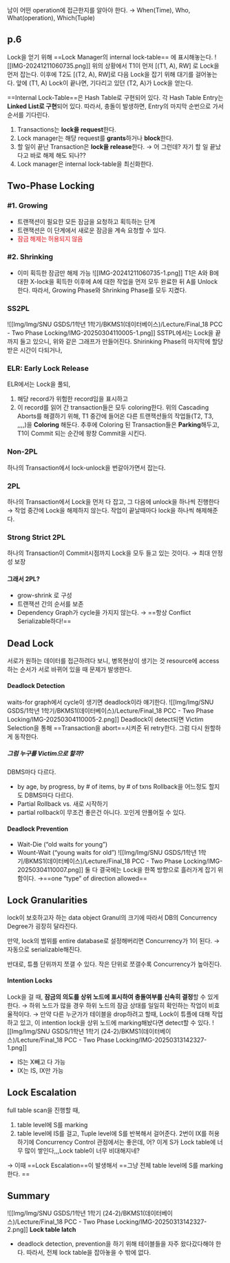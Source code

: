 남이 어떤 operation에 접근한지를 알아야 한다. 
→ When(Time), Who, What(operation), Which(Tuple)

## p.6
Lock을 얻기 위해 ==Lock Manager의 internal lock-table== 에 표시해놓는다. 
![[IMG-20241211060735.png]]
위의 상황에서 T1이 먼저 [(T1, A), RW] 로 Lock을 먼저 잡는다. 
이후에 T2도 [(T2, A), RW]로 다음 Lock을 잡기 위해 대기를 걸어놓는다. 
앞에 (T1, A) Lock이 끝나면, 기다리고 있던 (T2, A)가 Lock을 얻는다. 

==Internal Lock-Table==은 Hash Table로 구현되어 있다. 
각 Hash Table Entry는 **Linked List로 구현**되어 있다. 
따라서, 충돌이 발생하면, Entry의 마지막 순번으로 가서 순서를 기다린다. 

1. Transactions는 **lock을 request**한다. 
2. Lock manager는 해당 request를 **grants**하거나 **block**한다. 
3. 할 일이 끝난 Transaction은 **lock을 release**한다. 
   → 어 그런데? 자기 할 일 끝났다고 바로 해제 해도 되나??
4. Lock manager은 internal lock-table을 최신화한다. 

## Two-Phase Locking
### #1. Growing
- 트랜잭션이 필요한 모든 잠금을 요청하고 획득하는 단계
- 트랜잭션은 이 단계에서 새로운 잠금을 계속 요청할 수 있다. 
- <b><span style="color:rgb(229, 93, 98)">잠금 해제는 허용되지 않음</span></b>
### #2. Shrinking
- 이미 획득한 잠금만 해제 가능
![[IMG-20241211060735-1.png]]
T1은 A와 B에 대한 X-lock을 획득한 이후에
A에 대한 작업을 먼저 모두 완료한 뒤 A를 Unlock 한다. 
따라서, Growing Phase와 Shrinking Phase를 모두 지켰다. 

### SS2PL
![[Img/Img/SNU GSDS/1학년 1학기/BKMS1(데이터베이스)/Lecture/Final_18 PCC - Two Phase Locking/IMG-20250304110005-1.png]]
SSTPL에서는 Lock을 끝까지 들고 있으니, 위와 같은 그래프가 만들어진다. 
Shirinking Phase의 마지막에 할당받은 시간이 다되거나, 

### ELR: Early Lock Release
ELR에서는 Lock을 풀되, 
1. 해당 record가 위험한 record임을 표시하고
2. 이 record를 읽어 간 transaction들은 모두 coloring한다. 
위의 Cascading Aborts를 해결하기 위해, T1 중간에 들어온 다른 트랜잭션들의 작업들(T2, T3, ,,,,)을 **Coloring** 해둔다. 
추후에 Coloring 된 Transaction들은 **Parking**해두고, T1이 Commit 되는 순간에 왕창 Commit을 시킨다. 

### Non-2PL
하나의 Transaction에서 lock-unlock을 번갈아가면서 잡는다. 
### 2PL
하나의 Transaction에서 Lock을 먼저 다 잡고, 그 다음에 unlock을 하나씩 진행한다
→ 작업 중간에 Lock을 해제하지 않는다. 작업이 끝날때마다 lock을 하나씩 해제해준다. 
### Strong Strict 2PL 
하나의 Transaction이 Commit시점까지 Lock을 모두 들고 있는 것이다. 
→ 최대 안정성 보장

#### 그래서 2PL?
- grow-shrink 로 구성
- 트랜잭션 간의 순서를 보존
- Dependency Graph가 cycle을 가지지 않는다.
→ ==항상 Conflict Serializable하다!==

## Dead Lock
서로가 원하는 데이터를 접근하려다 보니, 병목현상이 생기는 것
resource에 access하는 순서가 서로 바뀌어 있을 때 문제가 발생한다. 
#### Deadlock Detection
waits-for graph에서 cycle이 생기면 deadlock이라 얘기한다. ![[Img/Img/SNU GSDS/1학년 1학기/BKMS1(데이터베이스)/Lecture/Final_18 PCC - Two Phase Locking/IMG-20250304110005-2.png]]
Deadlock이 detect되면 Victim Selection을 통해 ==Transaction을 abort==시켜준 뒤 retry한다. 
그럼 다시 원할하게 동작한다. 
##### 그럼 누구를 Victim으로 할까?
DBMS마다 다르다. 
- by age, by progress, by # of items, by # of txns
Rollback을 어느정도 할지도 DBMS마다 다르다. 
- Partial Rollback vs. 새로 시작하기
- partial rollback이 무조건 좋은건 아니다. 꼬인게 안풀어질 수 있다. 
#### Deadlock Prevention
- Wait-Die (“old waits for young”)
- Wount-Wait (“young waits for old”)
![[Img/Img/SNU GSDS/1학년 1학기/BKMS1(데이터베이스)/Lecture/Final_18 PCC - Two Phase Locking/IMG-20250304110007.png]]
둘 다 결국에는 Lock을 한쪽 방향으로 흘러가게 잡기 위함이다. 
→==one “type” of direction allowed==

## Lock Granularities
lock이 보호하고자 하는 data object Granul의 크기에 따라서 
DB의 Concurrency Degree가 굉장히 달라진다. 

만약, lock의 범위를 entire database로 설정해버리면 Concurrency가 1이 된다. 
→ 자동으로 serializable해진다. 

반대로, 튜플 단위까지 쪼갤 수 있다. 작은 단위로 쪼갤수록 Concurrency가 높아진다. 

#### Intention Locks
Lock을 걸 때, **잠금의 의도를 상위 노드에 표시하여 충돌여부를 신속히 결정**할 수 있게 한다. 
→ 하위 노드가 많을 경우 하위 노드의 잠금 상태를 일일히 확인하는 작업이 비효율적이다. 
→ 만약 다른 누군가가 테이블을 drop하려고 할때, Lock이 튜플에 대해 작업하고 있고, 이 intention lock을 상위 노드에 marking해놨다면 detect할 수 있다. 
![[Img/Img/SNU GSDS/1학년 1학기 (24-2)/BKMS1(데이터베이스)/Lecture/Final_18 PCC - Two Phase Locking/IMG-20250313142327-1.png]]
- IS는 X빼고 다 가능
- IX는 IS, IX만 가능
## Lock Escalation
full table scan을 진행할 때, 
1. table level에 S를 marking
2. table level에 IS를 걸고, Tuple level에 S를 반복해서 걸어준다. 
2번이 IX를 허용하기에 Concurrency Control 관점에서는 좋은데, 
어? 이게 S가 Lock table에 너무 많이 쌓인다,,,Lock table이 너무 비대해지네?

→ 이때 ==Lock Escalation==이 발생해서 ==그냥 전체 table level에 S를 marking한다. ==

## Summary
![[Img/Img/SNU GSDS/1학년 1학기 (24-2)/BKMS1(데이터베이스)/Lecture/Final_18 PCC - Two Phase Locking/IMG-20250313142327-2.png]]
**Lock table latch**
- deadlock detection, prevention을 하기 위해 테이블들을 자주 왔다갔다해야 한다. 따라서, 전체 lock table을 잡아놓을 수 밖에 없다. 